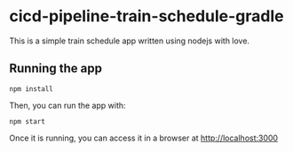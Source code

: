 # cicd-pipeline-train-schedule-gradle

This is a simple train schedule app written using nodejs with love.

## Running the app

    npm install

Then, you can run the app with:

    npm start

Once it is running, you can access it in a browser at [http://localhost:3000](http://localhost:3000)